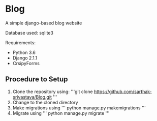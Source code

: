 # Blog
A simple django-based blog website

Database used: sqlite3

Requirements:
- Python 3.6
- Django 2.1.1
- CrsipyForms

## Procedure to Setup

1. Clone the repository using:  '''git clone https://github.com/sarthak-srivastava/Blog.git 
'''
2. Change to the cloned directory
3. Make migrations using ''' python manage.py makemigrations '''
4. Migrate using ''' python manage.py migrate '''


